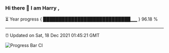 ### Hi there 👋 I am Harry , 

⏳ Year progress { ████████████████████████████▁▁ } 96.18 %

---

⏰ Updated on Sat, 18 Dec 2021 01:45:21 GMT

![Progress Bar CI](https://github.com/duykhang68/duykhang68/workflows/Progress%20Bar%20CI/badge.svg)
